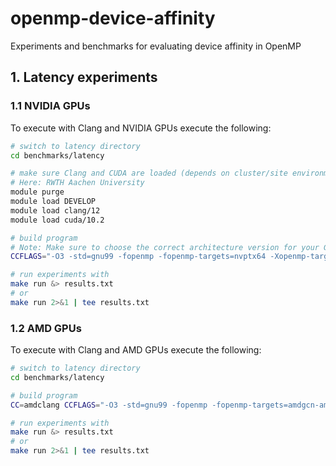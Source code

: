 # openmp-device-affinity
Experiments and benchmarks for evaluating device affinity in OpenMP

## 1. Latency experiments

### 1.1 NVIDIA GPUs
To execute with Clang and NVIDIA GPUs execute the following:
```bash
# switch to latency directory
cd benchmarks/latency

# make sure Clang and CUDA are loaded (depends on cluster/site environment)
# Here: RWTH Aachen University
module purge
module load DEVELOP
module load clang/12
module load cuda/10.2

# build program
# Note: Make sure to choose the correct architecture version for your GPU (e.g. sm_70 for Volta, sm_60 for Pascal)
CCFLAGS="-O3 -std=gnu99 -fopenmp -fopenmp-targets=nvptx64 -Xopenmp-target -march=sm_70" make

# run experiments with
make run &> results.txt
# or
make run 2>&1 | tee results.txt
```

### 1.2 AMD GPUs
To execute with Clang and AMD GPUs execute the following:
```bash
# switch to latency directory
cd benchmarks/latency

# build program
CC=amdclang CCFLAGS="-O3 -std=gnu99 -fopenmp -fopenmp-targets=amdgcn-amd-amdhsa -Xopenmp-target=amdgcn-amd-amdhsa -march=gfx90a" make

# run experiments with
make run &> results.txt
# or
make run 2>&1 | tee results.txt
```
